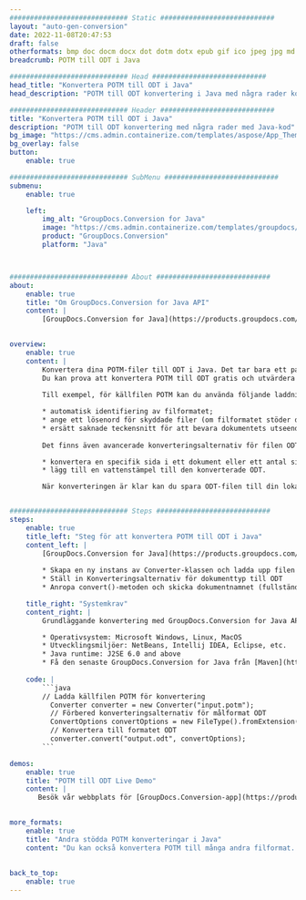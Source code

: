 ```yaml
---
############################# Static ############################
layout: "auto-gen-conversion"
date: 2022-11-08T20:47:53
draft: false
otherformats: bmp doc docm docx dot dotm dotx epub gif ico jpeg jpg md odt ott pdf png psd rtf tex tif tiff txt xps
breadcrumb: POTM till ODT i Java

############################# Head ############################
head_title: "Konvertera POTM till ODT i Java"
head_description: "POTM till ODT konvertering i Java med några rader kod. Konvertera över 160 filformat med hjälp av GroupDocs dokumentkonverterings-API för Java"

############################# Header ############################
title: "Konvertera POTM till ODT i Java"
description: "POTM till ODT konvertering med några rader med Java-kod"
bg_image: "https://cms.admin.containerize.com/templates/aspose/App_Themes/V3/images/bg/header1.png"
bg_overlay: false
button:
    enable: true

############################# SubMenu ############################
submenu:
    enable: true

    left:
        img_alt: "GroupDocs.Conversion for Java"
        image: "https://cms.admin.containerize.com/templates/groupdocs/images/product-logos/90x90-noborder/groupdocs-conversion-java.png"
        product: "GroupDocs.Conversion"
        platform: "Java"



############################# About ############################
about:
    enable: true
    title: "Om GroupDocs.Conversion for Java API"
    content: |
        [GroupDocs.Conversion for Java](https://products.groupdocs.com/conversion/java/) är ett avancerat filformatkonverterings-API för konvertering mellan populära bild- och dokumentformat som Microsoft Office, OpenDocument, PDF, HTML, e-post, CAD. och mycket mer med bara några rader kod. Det inbyggda API:t upptäcker automatiskt formaten för originaldokumenten och erbjuder många alternativ för att anpassa de konverterade dokumenten. Tillsammans med funktionen att extrahera information från ett dokument, stöder den också cachelagring av konverteringsresultaten till den lokala disken som standard. Men alla typer av cachelagring kan stödjas genom att implementera lämpliga gränssnitt - Amazon S3, Dropbox, Google Drive, Windows Azure, Reddis eller andra.
    

overview:
    enable: true
    content: |
        Konvertera dina POTM-filer till ODT i Java. Det tar bara ett par rader med Java-kod på valfri plattform, som Windows, Linux, macOS.
        Du kan prova att konvertera POTM till ODT gratis och utvärdera kvaliteten på konverteringsresultaten. Tillsammans med enkla filkonverteringsskript kan du prova mer sofistikerade alternativ för att ladda källfilen POTM och lagra ODT-utdata. 
        
        Till exempel, för källfilen POTM kan du använda följande laddningsalternativ:

        * automatisk identifiering av filformatet;
        * ange ett lösenord för skyddade filer (om filformatet stöder det);
        * ersätt saknade teckensnitt för att bevara dokumentets utseende.
        
        Det finns även avancerade konverteringsalternativ för filen ODT:

        * konvertera en specifik sida i ett dokument eller ett antal sidor;
        * lägg till en vattenstämpel till den konverterade ODT.

        När konverteringen är klar kan du spara ODT-filen till din lokala filsökväg eller till tredje parts lagring såsom FTP, Amazon S3, Google Drive, Dropbox etc. Observera - för att konvertera POTM till ODT behöver du inte installera någon ytterligare programvara, såsom MS Office, Open Office, Adobe Acrobat Reader etc.


############################# Steps ############################
steps:
    enable: true
    title_left: "Steg för att konvertera POTM till ODT i Java"
    content_left: |
        [GroupDocs.Conversion for Java](https://products.groupdocs.com/conversion/java/) låter utvecklare enkelt konvertera POTM fil till ODT med några rader kod.
        
        * Skapa en ny instans av Converter-klassen och ladda upp filen POTM med den fullständiga sökvägen
        * Ställ in Konverteringsalternativ för dokumenttyp till ODT
        * Anropa convert()-metoden och skicka dokumentnamnet (fullständig sökväg) och formatet (ODT) som en parameter

    title_right: "Systemkrav"
    content_right: |
        Grundläggande konvertering med GroupDocs.Conversion for Java API kan göras med bara några rader kod. Våra API:er stöds på alla större plattformar och operativsystem. Innan du kör koden nedan, se till att du har följande förutsättningar installerade på ditt system.

        * Operativsystem: Microsoft Windows, Linux, MacOS
        * Utvecklingsmiljöer: NetBeans, Intellij IDEA, Eclipse, etc.
        * Java runtime: J2SE 6.0 and above
        * Få den senaste GroupDocs.Conversion for Java från [Maven](https://repository.groupdocs.com/webapp/#/artifacts/browse/tree/General/repo/com/groupdocs/groupdocs-conversion)
         
    code: |
        ```java    
        // Ladda källfilen POTM för konvertering
          Converter converter = new Converter("input.potm");
          // Förbered konverteringsalternativ för målformat ODT
          ConvertOptions convertOptions = new FileType().fromExtension("odt").getConvertOptions();
          // Konvertera till formatet ODT
          converter.convert("output.odt", convertOptions);
        ```

demos:
    enable: true
    title: "POTM till ODT Live Demo"
    content: |
       Besök vår webbplats för [GroupDocs.Conversion-app](https://products.groupdocs.app/conversion/family) och försök konvertera POTM till ODT nu. Den kostnadsfria demon har följande fördelar
          

more_formats:
    enable: true
    title: "Andra stödda POTM konverteringar i Java"
    content: "Du kan också konvertera POTM till många andra filformat. Se listan nedan."
       
       
back_to_top:
    enable: true
---
```

